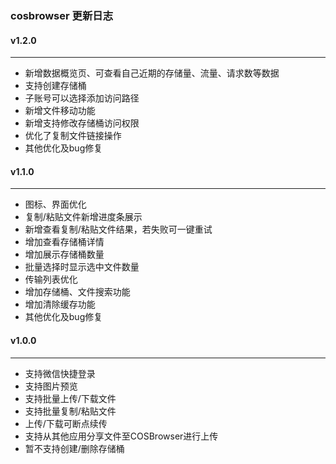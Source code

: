### cosbrowser 更新日志
#### v1.2.0
----
* 新增数据概览页、可查看自己近期的存储量、流量、请求数等数据
* 支持创建存储桶
* 子账号可以选择添加访问路径
* 新增文件移动功能
* 新增支持修改存储桶访问权限
* 优化了复制文件链接操作
* 其他优化及bug修复

#### v1.1.0
----
* 图标、界面优化
* 复制/粘贴文件新增进度条展示
* 新增查看复制/粘贴文件结果，若失败可一键重试
* 增加查看存储桶详情
* 增加展示存储桶数量
* 批量选择时显示选中文件数量
* 传输列表优化
* 增加存储桶、文件搜索功能
* 增加清除缓存功能
* 其他优化及bug修复

#### v1.0.0
-----
* 支持微信快捷登录
* 支持图片预览
* 支持批量上传/下载文件
* 支持批量复制/粘贴文件
* 上传/下载可断点续传
* 支持从其他应用分享文件至COSBrowser进行上传
* 暂不支持创建/删除存储桶

